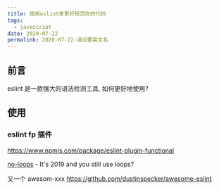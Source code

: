 ```yaml
---
title: 使用eslint来更好规范你的代码
tags:
  - javascript
date: 2020-07-22
permalink: 2020-07-22-请设置英文名
---
```


## 前言

eslint 是一款强大的语法检测工具, 如何更好地使用?

## 使用

### eslint fp 插件

<https://www.npmjs.com/package/eslint-plugin-functional>

[no-loops](https://github.com/buildo/eslint-plugin-no-loops) - It's 2019 and you still use loops?

又一个 awesom-xxx
<https://github.com/dustinspecker/awesome-eslint>
